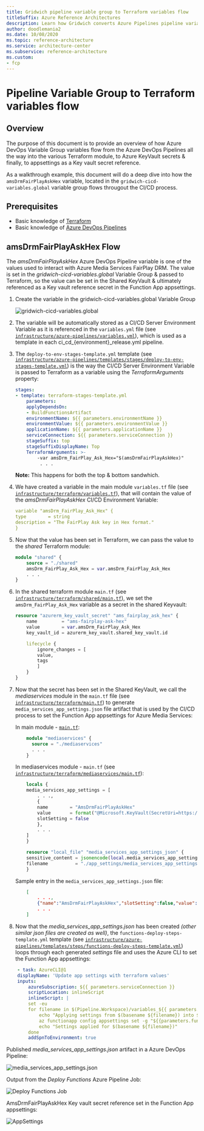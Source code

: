 ```yaml
---
title: Gridwich pipeline variable group to Terraform variables flow
titleSuffix: Azure Reference Architectures
description: Learn how Gridwich converts Azure Pipelines pipeline variable group variables to Terraform variables.
author: doodlemania2
ms.date: 10/08/2020
ms.topic: reference-architecture
ms.service: architecture-center
ms.subservice: reference-architecture
ms.custom:
- fcp
---
```


# Pipeline Variable Group to Terraform variables flow

## Overview

The purpose of this document is to provide an overview of how Azure DevOps Variable Group variables flow from the Azure DevOps Pipelines all the way into the various Terraform module, to Azure KeyVault secrets & finally, to appsettings as a Key vault secret reference.

As a walkthrough example, this document will do a deep dive into how the `amsDrmFairPlayAskHex` variable, located in the `gridwich-cicd-variables.global` variable group flows througout the CI/CD process.

## Prerequisites

- Basic knowledge of [Terraform](/azure/developer/terraform/overview)
- Basic knowledge of [Azure DevOps Pipelines](/services/devops/)

## amsDrmFairPlayAskHex Flow

The *amsDrmFairPlayAskHex* Azure DevOps Pipeline variable is one of the values used to interact with Azure Media Services FairPlay DRM.  The value is set in the *gridwich-cicd-variables.global* Variable Group & passed to Terraform, so the value can be set in the Shared KeyVault & ultimately referenced as a Key vault reference secret in the Function App appsettings.

1. Create the variable in the gridwich-cicd-variables.global Variable Group

    ![gridwich-cicd-variables.global](media/Walkthrough_Pipeline_Variable_Group_Variable_To_Terraform_Flow_001.png)

1. The variable will be automatically stored as a CI/CD Server Environment Variable as it is referenced in the `variables.yml` file (see [`infrastructure/azure-pipelines/variables.yml`](https://github.com/mspnp/gridwich/infrastructure/azure-pipelines/variables.yml)), which is used as a template in each ci_cd_{environment}_release.yml pipeline.

1. The `deploy-to-env-stages-template.yml` template (see [`infrastructure/azure-pipelines/templates/stages/deploy-to-env-stages-template.yml`](https://github.com/mspnp/gridwich/infrastructure/azure-pipelines/templates/stages/deploy-to-env-stages-template.yml)) is the way the CI/CD Server Environment Variable is passed to Terraform as a variable using the *TerraformArguments* property:

    ```yaml
    stages:
    - template: terraform-stages-template.yml
        parameters:
        applyDependsOn:
        - BuildFunctionsArtifact
        environmentName: ${{ parameters.environmentName }}
        environmentValue: ${{ parameters.environmentValue }}
        applicationName: ${{ parameters.applicationName }}
        serviceConnection: ${{ parameters.serviceConnection }}
        stageSuffix: top
        stageSuffixDisplayName: Top
        TerraformArguments: >-
            -var amsDrm_FairPlay_Ask_Hex="$(amsDrmFairPlayAskHex)"
             . . .
    ```

    **Note:** This happens for both the top & bottom sandwhich.

1. We have created a variable in the main module `variables.tf` file (see [`infrastructure/terraform/variables.tf`](https://github.com/mspnp/gridwich/infrastructure/terraform/variables.tf)), that will contain the value of the *amsDrmFairPlayAskHex* CI/CD Environment Variable:

    ```yaml
    variable "amsDrm_FairPlay_Ask_Hex" {
    type        = string
    description = "The FairPlay Ask key in Hex format."
    }
    ```

1. Now that the value has been set in Terraform, we can pass the value to the *shared* Terraform module:

    ```terraform
    module "shared" {
        source = "./shared"
        amsDrm_FairPlay_Ask_Hex = var.amsDrm_FairPlay_Ask_Hex
        . . .
    }
    ```

1. In the shared terraform module `main.tf` (see [`infrastructure/terraform/shared/main.tf`](https://github.com/mspnp/gridwich/infrastructure/terraform/shared/main.tf)), we set the `amsDrm_FairPlay_Ask_Hex` variable as a secret in the shared Keyvault:

    ```terraform
    resource "azurerm_key_vault_secret" "ams_fairplay_ask_hex" {
        name         = "ams-fairplay-ask-hex"
        value        = var.amsDrm_FairPlay_Ask_Hex
        key_vault_id = azurerm_key_vault.shared_key_vault.id

        lifecycle {
            ignore_changes = [
            value,
            tags
            ]
        }
    }
    ```

1. Now that the secret has been set in the Shared KeyVault, we call the *mediaservices* module in the `main.tf` file (see [`infrastructure/terraform/main.tf`](https://github.com/mspnp/gridwich/infrastructure/terraform/main.tf)) to generate `media_services_app_settings.json` file artifact that is used by the CI/CD process to set the Function App appsettings for Azure Media Services:

    In main module - [`main.tf`](/infrastructure/terraform/main.tf):

    ```terraform
        module "mediaservices" {
          source = "./mediaservices"
          . . .
        }
    ```

    In mediaservices module - `main.tf` (see [`infrastructure/terraform/mediaservices/main.tf`](https://github.com/mspnp/gridwich/infrastructure/terraform/mediaservices/main.tf)):

    ```terraform
        locals {
        media_services_app_settings = [
            . . .,
            {
            name        = "AmsDrmFairPlayAskHex"
            value       = format("@Microsoft.KeyVault(SecretUri=https://%s.vault.azure.net/secrets/%s/)", var.key_vault_name, "ams-fairplay-ask-hex")
            slotSetting = false
            },
            . . .
        ]
        }

        resource "local_file" "media_services_app_settings_json" {
        sensitive_content = jsonencode(local.media_services_app_settings)
        filename          = "./app_settings/media_services_app_settings.json"
        }
    ```

    Sample entry in the `media_services_app_settings.json` file:

    ```json
        [
            . . .,
            {"name":"AmsDrmFairPlayAskHex","slotSetting":false,"value":"@Microsoft.KeyVault(SecretUri=https://gridwich-kv-sb.vault.azure.net/secrets/ams-fairplay-ask-hex/)"},
            . . .
        ]
    ```

1. Now that the *media_services_app_settings.json* has been created *(other similar json files are created as well)*, the `functions-deploy-steps-template.yml` template (see [`infrastructure/azure-pipelines/templates/steps/functions-deploy-steps-template.yml`](https://github.com/mspnp/gridwich/infrastructure/azure-pipelines/templates/steps/functions-deploy-steps-template.yml)) loops through each generated *settings* file and uses the Azure CLI to set the Function App appsettings:

```yaml
    - task: AzureCLI@1
    displayName: 'Update app settings with terraform values'
    inputs:
        azureSubscription: ${{ parameters.serviceConnection }}
        scriptLocation: inlineScript
        inlineScript: |
        set -eu
        for filename in $(Pipeline.Workspace)/variables_${{ parameters.environment }}_top/app_settings/*.json ; do
            echo "Applying settings from $(basename ${filename}) into ${{parameters.functionAppName}}/source-slot with rg ${{parameters.functionAppResourceGroup}}"
            az functionapp config appsettings set -g "${{parameters.functionAppResourceGroup}}" -s "source-slot" -n "${{parameters.functionAppName}}" --settings @"$(echo ${filename})" > /dev/null
            echo "Settings applied for $(basename ${filename})"
        done
        addSpnToEnvironment: true
```

Published *media_services_app_settings.json* artifact in a Azure DevOps Pipeline:

![media_services_app_settings.json](media/Walkthrough_Pipeline_Variable_Group_Variable_To_Terraform_Flow_002.png)

Output from the *Deploy Functions* Azure Pipeline Job:

![Deploy Functions Job](media/Walkthrough_Pipeline_Variable_Group_Variable_To_Terraform_Flow_003.png)

AmsDrmFairPlayAskHex Key vault secret reference set in the Function App appsettings:

![AppSettings](media/Walkthrough_Pipeline_Variable_Group_Variable_To_Terraform_Flow_004.png)
